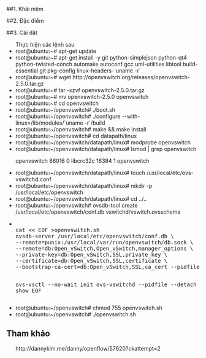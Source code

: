 ﻿##1. Khái niệm
<ul></ul>
<ul></ul>
<ul></ul>
<ul></ul>
<ul></ul>

##2. Đặc điểm

##3. Cài đặt
<ul> Thực hiện các lệnh sau
	<li>root@ubuntu:~# apt-get update </li>
	<li>root@ubuntu:~# apt-get install -y git python-simplejson python-qt4 python-twisted-conch automake autoconf gcc uml-utilities libtool build-essential git pkg-config linux-headers-`uname -r` </li>
	<li>root@ubuntu:~# wget http://openvswitch.org/releases/openvswitch-2.5.0.tar.gz </li>
	<li>root@ubuntu:~# tar -xzvf openvswitch-2.5.0.tar.gz </li>
	<li>root@ubuntu:~# mv openvswitch-2.5.0 openvswitch </li>
	<li>root@ubuntu:~# cd openvswitch </li>
	<li>root@ubuntu:~/openvswitch# ./boot.sh </li>
	<li>root@ubuntu:~/openvswitch# ./configure --with-linux=/lib/modules/`uname -r`/build </li>
	<li>root@ubuntu:~/openvswitch# make && make install </li>
	<li>root@ubuntu:~/openvswitch# cd datapath/linux </li>
	<li>root@ubuntu:~/openvswitch/datapath/linux# modprobe openvswitch </li>
	<li>root@ubuntu:~/openvswitch/datapath/linux# lsmod | grep openvswitch
		<p>	openvswitch            86016  0
			libcrc32c              16384  1 openvswitch</p>
	</li>
	<li>root@ubuntu:~/openvswitch/datapath/linux# touch /usr/local/etc/ovs-vswitchd.conf </li>
	<li>root@ubuntu:~/openvswitch/datapath/linux# mkdir -p /usr/local/etc/openvswitch </li>
	<li>root@ubuntu:~/openvswitch/datapath/linux# cd ../.. </li>
	<li>root@ubuntu:~/openvswitch# ovsdb-tool create /usr/local/etc/openvswitch/conf.db  vswitchd/vswitch.ovsschema </li>
	<li>
		<pre>	
cat << EOF >openvswitch.sh
ovsdb-server /usr/local/etc/openvswitch/conf.db \
--remote=punix:/usr/local/var/run/openvswitch/db.sock \
--remote=db:Open_vSwitch,Open_vSwitch,manager_options \
--private-key=db:Open_vSwitch,SSL,private_key \
--certificate=db:Open_vSwitch,SSL,certificate \
--bootstrap-ca-cert=db:Open_vSwitch,SSL,ca_cert --pidfile --detach --log-file

ovs-vsctl --no-wait init
ovs-vswitchd --pidfile --detach
ovs-vsctl show
EOF
		</pre>
	</li>
	<li> root@ubuntu:~/openvswitch# chmod 755 openvswitch.sh </li>
	<li>root@ubuntu:~/openvswitch# ./openvswitch.sh </li>
</ul>
<ul> </ul>
<ul> </ul>


## Tham khảo
<ul>http://dannykim.me/danny/openflow/57620?ckattempt=2 </ul>
<ul> </ul>
<ul> </ul>